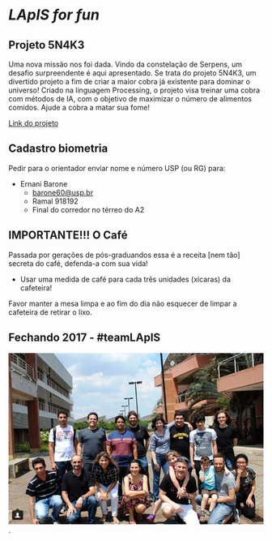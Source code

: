 # _LApIS for fun_

## Projeto 5N4K3

Uma nova missão nos foi dada. Vindo da constelação de Serpens, um desafio surpreendente é aqui apresentado. Se trata do projeto 5N4K3, um divertido projeto a fim de criar a maior cobra já existente para dominar o universo! Criado na linguagem Processing, o projeto visa treinar uma cobra com métodos de IA, com o objetivo de maximizar o número de alimentos comidos. Ajude a cobra a matar sua fome!

 [Link do projeto](https://github.com/MatAlberto/LApIS-Snake)

## Cadastro biometria

Pedir para o orientador enviar nome e número USP (ou RG) para:

 - Ernani Barone
   - barone60@usp.br
   - Ramal 918192
   - Final do corredor no térreo do A2 



## IMPORTANTE!!! O Café

Passada por gerações de pós-graduandos essa é a receita [nem tão] secreta do café, defenda-a com sua vida!

* Usar uma medida de café para cada três unidades (xícaras) da cafeteira!

Favor manter a mesa limpa e ao fim do dia não esquecer de limpar a cafeteira de retirar o lixo.


## Fechando 2017 - #teamLApIS

![Foto dos membros do LApIS no encerramento das atividades de 2017](files/lapis2017.png).

